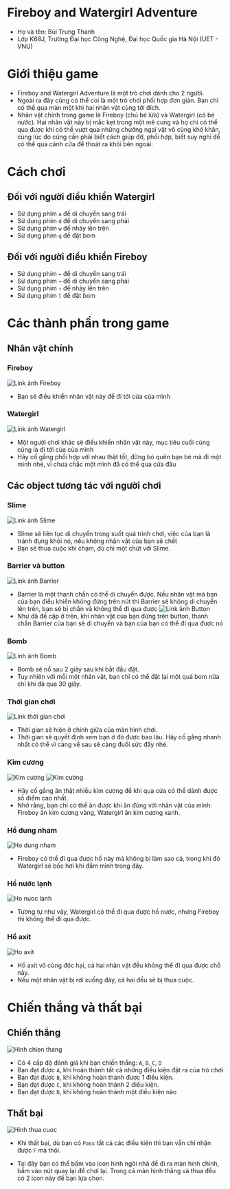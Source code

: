 # Fireboy and Watergirl Adventure 
- Họ và tên: Bùi Trung Thanh 
- Lớp K68J, Trường Đại học Công Nghệ, Đại học Quốc gia Hà Nội (UET - VNU)

# Giới thiệu game 
- Fireboy and Watergirl Adventure là một trò chơi dành cho 2 người.
- Ngoài ra đây cũng có thể coi là một trò chơi phối hợp đơn giản. Bạn chỉ có thể qua màn một khi hai nhân vật cùng tới đích.
- Nhân vật chính trong game là Fireboy (chú bé lửa) và Watergirl (cô bé nước). Hai nhân vật này bị mắc kẹt trong một mê cung và họ chỉ có thể qua được khi có thể vượt qua những chướng ngại vật vô cùng khó khăn, cùng lúc đó cũng cần phải biết cách giúp đỡ, phối hợp, biết suy nghĩ để có thể qua cánh cửa để thoát ra khỏi bên ngoài. 

# Cách chơi 
## Đối với người điều khiển Watergirl 
- Sử dụng phím `a` để di chuyển sang trái
- Sử dụng phím `d` để di chuyển sang phái 
- Sử dụng phím `w` để nhảy lên trên
- Sử dụng phím `q` để đặt bom
 
## Đối với người điều khiển Fireboy 
- Sử dụng phím `←` để di chuyển sang trái
- Sử dụng phím `→` để di chuyển sang phải
- Sử dụng phím `↑` để nhảy lên trên
- Sử dụng phím `l` để đặt bom
  
# Các thành phần trong game 
## Nhân vật chính
### Fireboy
![Link ảnh Fireboy](Data/readme_photo/fireboy.png)
- Bạn sẽ điều khiển nhân vật này để đi tới cửa của mình 
### Watergirl
![Link ảnh Watergirl](Data/readme_photo/watergirl.png)
- Một người chơi khác sẽ điều khiển nhân vật này, mục tiêu cuối cùng cũng là đi tới của của mình
- Hãy cố gắng phối hợp với nhau thật tốt, đừng bỏ quên bạn bè mà đi một mình nhé, vì chưa chắc một mình đã có thể qua cửa đâu 
## Các object tương tác với người chơi 
### Slime
![Link ảnh Slime](Data/readme_photo/slime.png)
- Slime sẽ liên tục di chuyển trong suốt quá trình chơi, việc của bạn là tránh đụng khỏi nó, nếu không nhân vật của bạn sẽ chết 
- Bạn sẽ thua cuộc khi chạm, dù chỉ một chút với Slime. 
### Barrier và button 
![Link ảnh Barrier](Data/photo/block/barrier_blue.png)
- Barrier là một thanh chắn có thể di chuyển được. Nếu nhân vật mà bạn của bạn điều khiển không đứng trên nút thì Barrier sẽ không di chuyển lên trên, bạn sẽ bị chắn và không thể đi qua được
![Link ảnh Button](Data/photo/block/button_blue.png)
- Như đã đề cập ở trên, khi nhân vật của bạn đứng trên button, thanh chắn Barrier của bạn sẽ di chuyển và bạn của bạn có thể đi qua được nó
### Bomb
![Linh ảnh Bomb](Data/readme_photo/bomb.png)
- Bomb sẽ nổ sau 2 giây sau khi bắt đầu đặt.
- Tuy nhiên với mỗi một nhân vật, bạn chỉ có thể đặt lại một quả bom nữa chỉ khi đã qua 30 giây. 
### Thời gian chơi 
![Link thời gian chơi](Data/readme_photo/time.png)
- Thời gian sẽ hiện ở chính giữa của màn hình chơi.
- Thời gian sẽ quyết định xem bạn ở đó được bao lâu. Hãy cố gắng nhanh nhất có thể vì càng về sau sẽ càng đuối sức đấy nhé. 
### Kim cương
![Kim cương](Data/readme_photo/yellow_coin.png)
![Kim cương](Data/readme_photo/blue_coin.png)
- Hãy cố gắng ăn thật nhiều kim cương để khi qua cửa có thể dành được số điểm cao nhất.
- Nhớ rằng, bạn chỉ có thể ăn được khi ăn đúng với nhân vật của mình: Fireboy ăn kim cương vàng, Watergirl ăn kim cương xanh.
### Hồ dung nham 
![Ho dung nham](Data/readme_photo/lava_liquid.png)
- Fireboy có thể đi qua được hồ này mà không bị làm sao cả, trong khi đó Watergirl sẽ bốc hơi khi đắm mình trong đây.
### Hồ nước lạnh 
![Ho nuoc lanh](Data/readme_photo/water_liquid.png)
- Tương tự như vậy, Watergirl có thể đi qua được hồ nước, nhưng Fireboy thì không thể đi qua được.
### Hồ axit 
![Ho axit](Data/readme_photo/toxic_liquid.png)
- Hồ axit vô cùng độc hại, cả hai nhân vật đều không thể đi qua được chỗ này.
- Nếu một nhân vật bị rơi xuống đây, cả hai đều sẽ bị thua cuộc.
# Chiến thắng và thất bại 
## Chiến thắng
![Hinh chien thang](Data/readme_photo/winning_menu.png)
- Có 4 cấp độ đánh giá khi bạn chiến thắng: `A`, `B`, `C`, `D`
- Bạn đạt được `A`, khi hoàn thành tất cả những điều kiện đặt ra của trò chơi
- Bạn đạt được `B`, khi không hoàn thành được 1 điều kiện.
- Bạn đạt được `C`, khi không hoàn thành 2 điều kiện.
- Bạn đạt được `D`, khi không hoàn thành một điều kiện nào

## Thất bại 
![Hinh thua cuoc](Data/readme_photo/losing_menu.png)
- Khi thất bại, dù bạn có `Pass` tất cả các điều kiện thì bạn vẫn chỉ nhận được `F` mà thôi.

- Tại đây bạn có thể bấm vào icon hình ngôi nhà để đi ra màn hình chính, bấm vào nút quay lại để chơi lại. Trong cả màn hình thắng và thua đều có 2 icon này để bạn lựa chọn.
